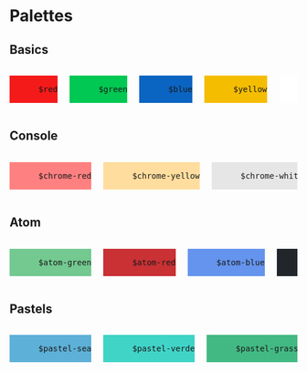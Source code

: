 # Palettes

## Basics

<pre class="docsify-example">
  <div class="columns flex-around wrap-3">
    <div class="docsify-view-source-palette col-33" style="background-color:#F41A1A">
      <span>$red</span>
    </div>
    <div class="docsify-view-source-palette col-33" style="background-color:#00C853">
      <span>$green</span>
    </div>
    <div class="docsify-view-source-palette col-33" style="background-color:#0A64C2">
      <span>$blue</span>
    </div>
    <div class="docsify-view-source-palette col-33" style="background-color:#f5bd00">
      <span>$yellow</span>
    </div>
    <div class="docsify-view-source-palette col-33" style="background-color:#FFFFFF">
      <span>$white</span>
    </div>
    <div class="docsify-view-source-palette col-33" style="background-color:#000000">
      <span>$black</span>
    </div>
  </div>
</pre>

## Console

<pre class="docsify-example">
  <div class="columns flex-around wrap-3">
    <div class="docsify-view-source-palette col-33" style="background-color:#FF8080">
      <span>$chrome-red</span>
    </div>
    <div class="docsify-view-source-palette col-33" style="background-color:#FFDD9E">
      <span>$chrome-yellow</span>
    </div>
    <div class="docsify-view-source-palette col-33" style="background-color:#E6E6E6">
      <span>$chrome-white</span>
    </div>
    <div class="docsify-view-source-palette col-33" style="background-color:#525252">
      <span>$chrome-light</span>
    </div>
    <div class="docsify-view-source-palette col-33" style="background-color:#333333">
      <span>$chrome-grey</span>
    </div>
    <div class="docsify-view-source-palette col-33" style="background-color:#242424">
      <span>$chrome-black</span>
    </div>
  </div>
</pre>

## Atom

<pre class="docsify-example">
  <div class="columns flex-around wrap-3">
    <div class="docsify-view-source-palette col-33" style="background-color:#73C990">
      <span>$atom-green</span>
    </div>
    <div class="docsify-view-source-palette col-33" style="background-color:#C93134">
      <span>$atom-red</span>
    </div>
    <div class="docsify-view-source-palette col-33" style="background-color:#6494ED">
      <span>$atom-blue</span>
    </div>
    <div class="docsify-view-source-palette col-33" style="background-color:#22262B">
      <span>$atom-dark</span>
    </div>
    <div class="docsify-view-source-palette col-33" style="background-color:#4B5362">
      <span>$atom-grey</span>
    </div>
    <div class="docsify-view-source-palette col-33" style="background-color:#9DA5B4">
      <span>$atom-white</span>
    </div>
  </div>
</pre>

## Pastels

<pre class="docsify-example">
  <div class="columns flex-around wrap-3">
    <div class="docsify-view-source-palette col-33" style="background-color:#5DB0D7">
      <span>$pastel-sea</span>
    </div>
    <div class="docsify-view-source-palette col-33" style="background-color:#40D4C7">
      <span>$pastel-verde</span>
    </div>
    <div class="docsify-view-source-palette col-33" style="background-color:#42B983">
      <span>$pastel-grass</span>
    </div>
    <div class="docsify-view-source-palette col-33" style="background-color:#B9C580">
      <span>$pastel-kaki</span>
    </div>
    <div class="docsify-view-source-palette col-33" style="background-color:#D2C057">
      <span>$pastel-gold</span>
    </div>
    <div class="docsify-view-source-palette col-33" style="background-color:#F9DA9B">
      <span>$pastel-yellow</span>
    </div>
    <div class="docsify-view-source-palette col-33" style="background-color:#F28B54">
      <span>$pastel-naranja</span>
    </div>
    <div class="docsify-view-source-palette col-33" style="background-color:#FF4D4D">
      <span>$pastel-love</span>
    </div>
    <div class="docsify-view-source-palette col-33" style="background-color:#9A7FD5">
      <span>$pastel-purple</span>
    </div>
  </div>
</pre>
